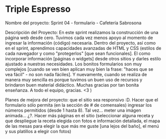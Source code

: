 # Triple Espresso

Nombre del proyecto: Sprint 04 - formulario - Cafetería Sabrosona

Descripción del Proyecto: En este sprint realizamos la construcción de una página web desde cero. Tuvimos cada vez menos apoyo al momento de ingresar la información (código) necesaria. Dentro del proyecto, así como en el sprint, aprendimos capacidades avanzadas de HTML y CSS (estilos de cada navegador y como "protegerlos" [que sean funcionales]. El como incorporar información [páginas o widgets] desde otros sitios y darles estilo ajustado a nuestras necesidades. Los bonitos formularios son muy complejos [cuando se ven bien aplican muy bien la frase: "haces que se vea fácil" - no son nada fáciles]. Y nuevamente, cuando se realiza de manera muy sencilla es porque tuvimos un buen uso de recursos y brindaron buen material didáctico. Muchas gracias por tan bonita enseñanza. A todo el equipo, gracias. <3 )

Planes de mejora del proyecto: que el sitio sea responsivo :D. Hacer que el formulario sólo permita (en la sección de # de comensales) ingresar los números permitidos (desde 1 hasta 8). Tal vez... meter una imágen animada... ¿?. Hacer más páginas en el sitio (seleccionar alguna receta y que despliegue la receta elegida con fotos e información detallada, el mapa de las mesas para elegir la que más me guste [una lejos del baño], el menú y sus platillos a elegir con fotos)
